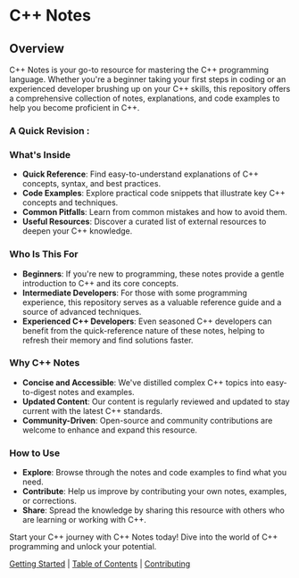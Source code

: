 # C++ Notes

## Overview

C++ Notes is your go-to resource for mastering the C++ programming language. Whether you're a beginner taking your first steps in coding or an experienced developer brushing up on your C++ skills, this repository offers a comprehensive collection of notes, explanations, and code examples to help you become proficient in C++.

### A Quick Revision :

### What's Inside

- **Quick Reference**: Find easy-to-understand explanations of C++ concepts, syntax, and best practices.
- **Code Examples**: Explore practical code snippets that illustrate key C++ concepts and techniques.
- **Common Pitfalls**: Learn from common mistakes and how to avoid them.
- **Useful Resources**: Discover a curated list of external resources to deepen your C++ knowledge.

### Who Is This For

- **Beginners**: If you're new to programming, these notes provide a gentle introduction to C++ and its core concepts.
- **Intermediate Developers**: For those with some programming experience, this repository serves as a valuable reference guide and a source of advanced techniques.
- **Experienced C++ Developers**: Even seasoned C++ developers can benefit from the quick-reference nature of these notes, helping to refresh their memory and find solutions faster.

### Why C++ Notes

- **Concise and Accessible**: We've distilled complex C++ topics into easy-to-digest notes and examples.
- **Updated Content**: Our content is regularly reviewed and updated to stay current with the latest C++ standards.
- **Community-Driven**: Open-source and community contributions are welcome to enhance and expand this resource.

### How to Use

- **Explore**: Browse through the notes and code examples to find what you need.
- **Contribute**: Help us improve by contributing your own notes, examples, or corrections.
- **Share**: Spread the knowledge by sharing this resource with others who are learning or working with C++.

Start your C++ journey with C++ Notes today! Dive into the world of C++ programming and unlock your potential.

[Getting Started](#getting-started) | [Table of Contents](#table-of-contents) | [Contributing](#contributing)


